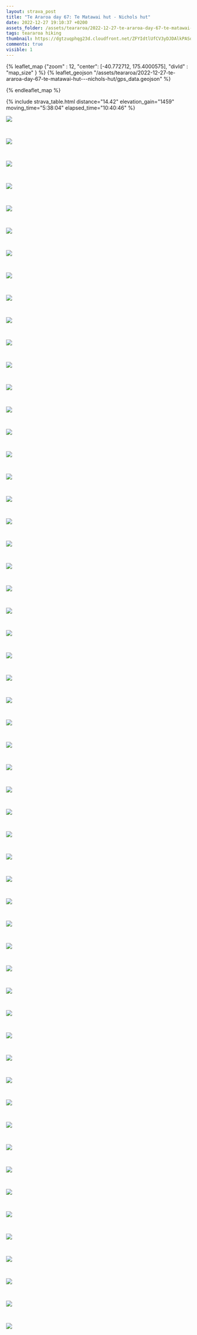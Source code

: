 ```yaml
---
layout: strava_post
title: "Te Araroa day 67: Te Matawai hut - Nichols hut"
date: 2022-12-27 19:10:37 +0200
assets_folder: /assets/teararoa/2022-12-27-te-araroa-day-67-te-matawai-hut---nichols-hut
tags: teararoa hiking
thumbnail: https://dgtzuqphqg23d.cloudfront.net/ZFYIdtlUfCV3yDJDAlkPASqKu_bJxXXyBA0UNeu4hCs-1024x768.jpg
comments: true
visible: 1
---
```



{% leaflet_map {"zoom" : 12,
                  "center": [-40.772712, 175.4000575],
                 "divId" : "map_size" } %}
    {% leaflet_geojson "/assets/teararoa/2022-12-27-te-araroa-day-67-te-matawai-hut---nichols-hut/gps_data.geojson" %}

{% endleaflet_map %}





{% include strava_table.html distance="14.42" elevation_gain="1459" moving_time="5:38:04" elapsed_time="10:40:46" %}

[![](/assets/strava.jpg)](https://www.strava.com/activities/8313335455)


<br />

![](https://dgtzuqphqg23d.cloudfront.net/ZFYIdtlUfCV3yDJDAlkPASqKu_bJxXXyBA0UNeu4hCs-1024x768.jpg)


<br />

![](https://dgtzuqphqg23d.cloudfront.net/oOybJOJh5NSXL30zRtn4afAGOj6OxtPjBcoUO6Gu6qs-1024x768.jpg)


<br />

![](https://dgtzuqphqg23d.cloudfront.net/Jf9laCnGHC2FqmJ-L0N8iViAuQ0YJeF7UcMC9BAjD5Y-1024x768.jpg)


<br />

![](https://dgtzuqphqg23d.cloudfront.net/pmb7V1KrcCF2f3xNf_meEEKRhKJqUjq16LE3VSmC_B8-1024x768.jpg)


<br />

![](https://dgtzuqphqg23d.cloudfront.net/9hYbFAD9liVb8dih_jws-Hl_nDoiFMcUvwT7Kpr0gSU-1024x768.jpg)


<br />

![](https://dgtzuqphqg23d.cloudfront.net/gmAhkIk6MXf2XZOASwl21y1RyFXIdCY0bXgqsgunBA8-1024x768.jpg)


<br />

![](https://dgtzuqphqg23d.cloudfront.net/HkMeKvKaM5uaCn3VWgDcz5TxkXcuqNqjoI_zwg2cyUc-768x1024.jpg)


<br />

![](https://dgtzuqphqg23d.cloudfront.net/CQjPl9gdbw211BvZLvUTq4TzNHnZ25U-KrEeXsCDfH8-768x1024.jpg)


<br />

![](https://dgtzuqphqg23d.cloudfront.net/-_doDyiFVDyCYvV82Cz4aWQEEZd7uxZduQfU5D4qVGs-1024x768.jpg)


<br />

![](https://dgtzuqphqg23d.cloudfront.net/YZLg2Vd91Ge20_8K7KiySH5PnwPkCJpsO_F_PPnlFpU-1024x768.jpg)


<br />

![](https://dgtzuqphqg23d.cloudfront.net/IGansPKzAmTSkb3L2u2aQG3r7dHVV5QHhKAdR7eV7oA-1024x768.jpg)


<br />

![](https://dgtzuqphqg23d.cloudfront.net/NcYuB--inhDgoz44B6FbH75LtkoJFDOaBxA65Oh9_yU-1024x768.jpg)


<br />

![](https://dgtzuqphqg23d.cloudfront.net/4Rcz8SKUExF4xwWPYOkrhNzfIEs6FjcRzygT1naLMBw-1024x768.jpg)


<br />

![](https://dgtzuqphqg23d.cloudfront.net/uekIlsqqq3bxMvprp5IlD9vEZuWCygW6Wc3peiePQEw-1024x768.jpg)


<br />

![](https://dgtzuqphqg23d.cloudfront.net/1yt8obLxHmM3k6AuEvb0jqh60c4PnokpS0XPY5IRg-Q-768x1024.jpg)


<br />

![](https://dgtzuqphqg23d.cloudfront.net/jwM-B0rOuwfQCRUd_5xbN2GlmSmWCXuIQxlCyGcoQ2w-768x1024.jpg)


<br />

![](https://dgtzuqphqg23d.cloudfront.net/MA7C8tIkAonxDXimm_-Z9NZG6jRi4YV4oFzePJ8orLI-1024x768.jpg)


<br />

![](https://dgtzuqphqg23d.cloudfront.net/jWK-bKhynTMtkP8iOvZda0Ykz7NWcdpESpjO76NjYJE-768x1024.jpg)


<br />

![](https://dgtzuqphqg23d.cloudfront.net/CvZ9q9cUjMUr4930PTmJ6ram5PPe8UUfoSrkscBhLpw-1024x768.jpg)


<br />

![](https://dgtzuqphqg23d.cloudfront.net/HObbTbOYwimVjDYw8_AnTz_O-Uw2KuL8vXMosSKRebw-768x1024.jpg)


<br />

![](https://dgtzuqphqg23d.cloudfront.net/_bw19zhcRw59MJUNWGUw-YaIyWSLly9_Qk6gm58vucE-1024x768.jpg)


<br />

![](https://dgtzuqphqg23d.cloudfront.net/Z0zywVltJfvR5SXbtyoTv36HG4EOpTNCXhyShJ4YOEU-1024x768.jpg)


<br />

![](https://dgtzuqphqg23d.cloudfront.net/OPv98CuVSN5NfuLlYxmP11-wy7K4K8fM5mLNAkZh8MY-1024x768.jpg)


<br />

![](https://dgtzuqphqg23d.cloudfront.net/O8DzMm0EFUkNxWOY24fGJYAAa8NZJt29GqDQAq2Ota4-1024x768.jpg)


<br />

![](https://dgtzuqphqg23d.cloudfront.net/4mybGZkNgOqkckH67ipVmCbrH1k2F7H1LMYXTmzcLQU-1024x768.jpg)


<br />

![](https://dgtzuqphqg23d.cloudfront.net/Jc4qZ4Fui_YyEDAkRyK7UiL_vuII4dFz-CdG9s7KXPA-1024x768.jpg)


<br />

![](https://dgtzuqphqg23d.cloudfront.net/qJjU4Gi24T-rP4ysakMB0gsbXAfjxj1WPRJjmsBIalE-1024x768.jpg)


<br />

![](https://dgtzuqphqg23d.cloudfront.net/2ZirQNNbDYUu56iLLYsYMeYnH6JbhF8SEOj9VAUWrQ8-1024x647.jpg)


<br />

![](https://dgtzuqphqg23d.cloudfront.net/mKtNVoXgdW-L1t4pU4fca-VuPSJ9oTQOtGSra71poOQ-768x1024.jpg)


<br />

![](https://dgtzuqphqg23d.cloudfront.net/j_nlAEnlw87kw5RCWARNuzGd6HMhlI_aKerCn4Of-TU-768x1024.jpg)


<br />

![](https://dgtzuqphqg23d.cloudfront.net/vFBqTWj0ju9k64Imy3wkjqBuCbO-BoAiGaljFOEEOcg-768x1024.jpg)


<br />

![](https://dgtzuqphqg23d.cloudfront.net/RI_JCP_Kj5TWrtFOXMVt4XbZYoO5AnWXfrETOiuwEJc-768x1024.jpg)


<br />

![](https://dgtzuqphqg23d.cloudfront.net/yK5eZ1FgppGxCxHOlaitZfd4esy250uJ1L8B-cEgx_k-768x1024.jpg)


<br />

![](https://dgtzuqphqg23d.cloudfront.net/vlrSv6ynChmjr-P3QAPN9ZpXNpn_fTUw8IXZ5FPMCQw-1024x768.jpg)


<br />

![](https://dgtzuqphqg23d.cloudfront.net/ghH5KYnAcftAVPRkiFemFWnhBKYx9eogqixIPh8OrU8-768x1024.jpg)


<br />

![](https://dgtzuqphqg23d.cloudfront.net/pM7fxQ6zye1asaORAuhHV5SvxaVXID0UZbMRjLcayTg-768x1024.jpg)


<br />

![](https://dgtzuqphqg23d.cloudfront.net/urQ6QnB7isDhjvXcgcEmP_1GCZGUFkgF89LaU4V3v6A-768x1024.jpg)


<br />

![](https://dgtzuqphqg23d.cloudfront.net/yGQo_a6diQrbnPOPkd6uVKb-_n3P2yxk2pqW97I0uqM-768x1024.jpg)


<br />

![](https://dgtzuqphqg23d.cloudfront.net/4RKb104pBPQUftlUknEnHseP7ToHUuRb8DmbEQGmhx8-768x1024.jpg)


<br />

![](https://dgtzuqphqg23d.cloudfront.net/OxcsMdiAz2gko9A1y4Cd8OPgaHAmCNGvON7cKPRxMyE-1024x768.jpg)


<br />

![](https://dgtzuqphqg23d.cloudfront.net/0kmQ57Rq5heTEHVWcOWhKF6pUSrI2hn7r7QJxQR39PQ-1024x768.jpg)


<br />

![](https://dgtzuqphqg23d.cloudfront.net/_p8fAEX3ycBnxuesm28mg_lLLaaRABeL-AA66soUcaI-1024x768.jpg)


<br />

![](https://dgtzuqphqg23d.cloudfront.net/AFXkQ-0oD-y6_0HIK6E1vqkSxbhpBtvZn7hELy8-R9o-1024x768.jpg)


<br />

![](https://dgtzuqphqg23d.cloudfront.net/osVp25myNNMFMNSvIXhfNnaNQlRc7_pB_6fDnaS_23Q-1024x768.jpg)


<br />

![](https://dgtzuqphqg23d.cloudfront.net/npDxgjxgv5elo7wJIZgz2kP6Fb4UlcCN1D5ZMnSDyvk-1024x768.jpg)


<br />

![](https://dgtzuqphqg23d.cloudfront.net/LQhzoeo6CCmmzyJdagPYc1k3vNnr0xVKXSls8vbLvNk-1024x768.jpg)


<br />

![](https://dgtzuqphqg23d.cloudfront.net/GFQPkQ2KUN-nsDjEpNk7EC-VST9Oe1llnAulO0Dt6Po-1024x768.jpg)


<br />

![](https://dgtzuqphqg23d.cloudfront.net/i0hkHeSwvlweEBELhJMbxY2flZ6CFar7FhgL_a5sEdQ-1024x768.jpg)


<br />

![](https://dgtzuqphqg23d.cloudfront.net/-gso5Jr54DY3ZrCriwJ1vyEbp2urRjSlbg6oQKT9gh4-1024x768.jpg)


<br />

![](https://dgtzuqphqg23d.cloudfront.net/97SfeWX30I3jZ-zEmgoQc5sxmprjrIn99jmcO0X65aQ-1024x768.jpg)


<br />

![](https://dgtzuqphqg23d.cloudfront.net/3kLiQfXk5lWCSScDtVJWleYAEqRZyDFVKQXjZfaulv8-768x1024.jpg)


<br />

![](https://dgtzuqphqg23d.cloudfront.net/bOmX5k8yWF2X6w0DOn-K5SjWp8B-UpILE6-DdNHWKiY-1024x768.jpg)


<br />

![](https://dgtzuqphqg23d.cloudfront.net/naqlRN0LLD8BFoHmujp1uP4D1L3ieo736dSAuN5zWZE-1024x768.jpg)


<br />

![](https://dgtzuqphqg23d.cloudfront.net/ApZmJr-IjScFOm2apHDN2OMW7jBRpKdks5pYq8OMMS4-1024x768.jpg)
